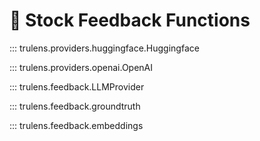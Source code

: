 # 📖 Stock Feedback Functions

::: trulens.providers.huggingface.Huggingface

::: trulens.providers.openai.OpenAI

::: trulens.feedback.LLMProvider

::: trulens.feedback.groundtruth

::: trulens.feedback.embeddings
